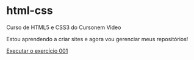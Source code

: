 # html-css
 Curso de HTML5 e CSS3 do Cursonem Video

Estou aprendendo a criar sites e agora vou gerenciar meus repositórios!

<a href="https://github.com/ClebsonJoseLuiz/html-css/tree/main/exercicio/ex001" >Executar o exercício 001</a>